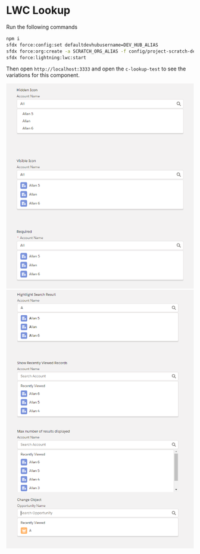 # LWC Lookup

Run the following commands

````bash
npm i
sfdx force:config:set defaultdevhubusername=DEV_HUB_ALIAS
sfdx force:org:create -a SCRATCH_ORG_ALIAS -f config/project-scratch-def.json
sfdx force:lightning:lwc:start
````

Then open `http://localhost:3333` and open the `c-lookup-test` to see the variations for this component.

<img src=".images/variations_1.PNG" width="1280px"/>
<img src=".images/variations_2.PNG" width="1280px"/>